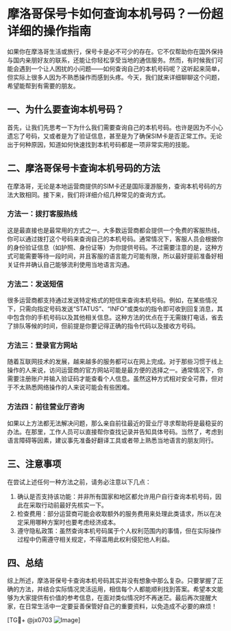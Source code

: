# 摩洛哥保号卡如何查询本机号码？一份超详细的操作指南

如果你在摩洛哥生活或旅行，保号卡是必不可少的存在。它不仅帮助你在国外保持与国内亲朋好友的联系，还能让你轻松享受当地的通信服务。然而，有时候我们可能会遇到一个让人困扰的小问题——如何查询自己的本机号码呢？这听起来简单，但实际上很多人因为不熟悉操作而感到头疼。今天，我们就来详细聊聊这个问题，希望能帮到有需要的朋友。

## 一、为什么要查询本机号码？

首先，让我们先思考一下为什么我们需要查询自己的本机号码。也许是因为不小心遗忘了号码，又或者是为了验证信息，甚至是为了确保SIM卡是否正常工作。无论出于何种原因，知道如何快速找到本机号码都是一项非常实用的技能。

## 二、摩洛哥保号卡查询本机号码的方法

在摩洛哥，无论是本地运营商提供的SIM卡还是国际漫游服务，查询本机号码的方法大致相同。接下来，我们将详细介绍几种常见的查询方式。

### 方法一：拨打客服热线

这是最直接也是最常用的方式之一。大多数运营商都会提供一个免费的客服热线，你可以通过拨打这个号码来查询自己的本机号码。通常情况下，客服人员会根据你的身份验证信息（如护照、身份证等）为你提供号码。不过需要注意的是，这种方式可能需要等待一段时间，并且客服的语言能力可能有限，所以最好提前准备好相关证件并确认自己能够流利使用当地语言沟通。

### 方法二：发送短信

很多运营商都支持通过发送特定格式的短信来查询本机号码。例如，在某些情况下，只需向指定号码发送“STATUS”、“INFO”或类似的指令即可收到回复消息，其中包含你的手机号码以及其他相关信息。这种方法的优点在于无需拨打电话，省去了排队等候的时间，但前提是你要记得正确的指令代码以及接收方号码。

### 方法三：登录官方网站

随着互联网技术的发展，越来越多的服务都可以在网上完成。对于那些习惯于线上操作的人来说，访问运营商的官方网站可能是最方便的选择之一。通常情况下，你需要注册账户并输入验证码才能查看个人信息。虽然这种方式相对安全可靠，但对于不太熟悉网络操作的人来说可能会有些困难。

### 方法四：前往营业厅咨询

如果以上方法都无法解决问题，那么亲自前往最近的营业厅寻求帮助将是最稳妥的办法。在那里，工作人员可以直接帮你查找记录并告知具体号码。当然了，考虑到语言障碍等因素，建议事先准备好翻译工具或者带上熟悉当地语言的朋友同行。

## 三、注意事项

在尝试上述任何一种方法之前，请务必注意以下几点：

1. 确认是否支持该功能：并非所有国家和地区都允许用户自行查询本机号码，因此在采取行动前最好先核实一下。
2. 检查费用：部分运营商可能会收取额外的服务费用来处理此类请求，所以在决定采用哪种方案时也要考虑经济成本。
3. 遵守隐私政策：虽然查询本机号码属于个人权利范围内的事情，但在实际操作过程中仍需遵守相关规定，不得滥用此权利侵犯他人利益。

## 四、总结

综上所述，摩洛哥保号卡查询本机号码其实并没有想象中那么复杂。只要掌握了正确的方法，并结合实际情况灵活运用，相信每个人都能顺利找到答案。希望本文能够为大家提供有价值的参考信息，在面对类似情况时不再迷茫。最后再次提醒大家，在日常生活中一定要妥善保管好自己的重要资料，以免造成不必要的麻烦！

[TG💪+ @jx0703 ![Image](https://github.com/user-attachments/assets/dbca1d08-cadb-493c-b0ec-ad6f7a83f270)]
